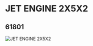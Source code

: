 # JET ENGINE 2X5X2
## 61801
![JET ENGINE 2X5X2](https://lc-www-live-s.legocdn.com/media/bricks/5/2/4525712.jpg)